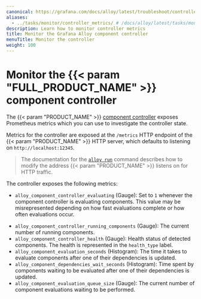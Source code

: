 ```yaml
---
canonical: https://grafana.com/docs/alloy/latest/troubleshoot/controller_metrics/
aliases:
  - ../tasks/monitor/controller_metrics/ # /docs/alloy/latest/tasks/monitor/controller_metrics/
description: Learn how to monitor controller metrics
title: Monitor the Grafana Alloy component controller
menuTitle: Monitor the controller
weight: 100
---
```


# Monitor the {{< param "FULL_PRODUCT_NAME" >}} component controller

The {{< param "PRODUCT_NAME" >}} [component controller][] exposes Prometheus metrics which you can use to investigate the controller state.

Metrics for the controller are exposed at the `/metrics` HTTP endpoint of the {{< param "PRODUCT_NAME" >}} HTTP server, which defaults to listening on `http://localhost:12345`.

> The documentation for the [`alloy run`][alloy run] command describes how to modify the address {{< param "PRODUCT_NAME" >}} listens on for HTTP traffic.

The controller exposes the following metrics:

- `alloy_component_controller_evaluating` (Gauge): Set to `1` whenever the component controller is evaluating components.
  This value may be misrepresented depending on how fast evaluations complete or how often evaluations occur.
* `alloy_component_controller_running_components` (Gauge): The current number of running components.
* `alloy_component_controller_health` (Gauge): Health status of detected components. The health is represented in the `health_type` label.
* `alloy_component_evaluation_seconds` (Histogram): The time it takes to evaluate components after one of their dependencies is updated.
* `alloy_component_dependencies_wait_seconds` (Histogram): Time spent by components waiting to be evaluated after one of their dependencies is updated.
* `alloy_component_evaluation_queue_size` (Gauge): The current number of component evaluations waiting to be performed.

[component controller]: ../../get-started/component_controller/
[alloy run]: ../../reference/cli/run/
